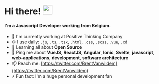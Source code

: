 # Hi there! <img src="https://raw.githubusercontent.com/MartinHeinz/MartinHeinz/master/wave.gif" width="30px">


#### I'm a Javascript Developer working from Belgium.

- 🏢 I'm currently working at Positive Thinking Company
- ⚙️ I use daily: `.js`, `.ts`, `.tsx`, `.html`, `.css`, `.scss`, `.vue`, `.xd`
- 🌱 Learning all about **Open Source**
- 💬 Ping me about **VueJS**, **ReactJS**, **Angular**, **Ionic**, **Svelte**, **javascript**, **web-applications**, **development**, **software architecture**
- 📫 Reach me: [https://twitter.com/BrentVanwildem](https://twitter.com/BrentVanwildem)
- ⚡️ Fun fact: I'm a huge personal development fan
